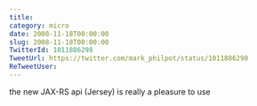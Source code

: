 ```yaml
---
title: 
category: micro
date: 2008-11-18T00:00:00
slug: 2008-11-18T00:00:00
TwitterId: 1011886298
TweetUrl: https://twitter.com/mark_philpot/status/1011886298
ReTweetUser: 
---
```


the new JAX-RS api (Jersey) is really a pleasure to use